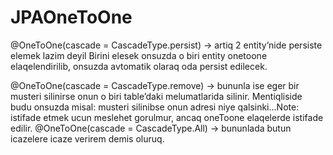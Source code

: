 # JPAOneToOne


@OneToOne(cascade = CascadeType.persist) -> artiq 2 entity’nide persiste elemek lazim deyil
Birini elesek onsuzda o biri entity onetoone elaqelendirilib, onsuzda avtomatik olaraq oda persist edilecek.

@OneToOne(cascade = CascadeType.remove) -> bununla ise eger bir musteri silinirse onun o biri table’daki melumatlarida silinir. Mentiqliside budu onsuzda misal: musteri silinibse onun adresi niye qalsinki...Note: istifade etmek ucun meslehet gorulmur, ancaq oneToone elaqelerde istifade edilir.
@OneToOne(cascade = CascadeType.All) -> bununlada butun icazelere icaze verirem demis oluruq. 
